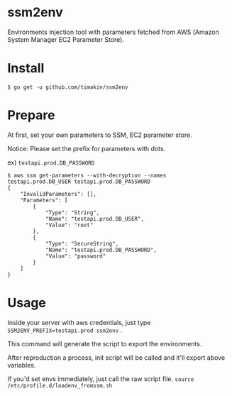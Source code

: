 # ssm2env
Environments injection tool with parameters fetched from AWS (Amazon System Manager EC2 Parameter Store).

# Install

```
$ go get -u github.com/timakin/ssm2env
```

# Prepare

At first, set your own parameters to SSM, EC2 parameter store.

Notice: Please set the prefix for parameters with dots. 

ex) `testapi.prod.DB_PASSWORD`

```
$ aws ssm get-parameters --with-decryption --names testapi.prod.DB_USER testapi.prod.DB_PASSWORD
{
    "InvalidParameters": [],
    "Parameters": [
        {
            "Type": "String",
            "Name": "testapi.prod.DB_USER",
            "Value": "root"
        },
        {
            "Type": "SecureString",
            "Name": "testapi.prod.DB_PASSWORD",
            "Value": "password"
        }
    ]
}
```

# Usage

Inside your server with aws credentials, just type `SSM2ENV_PREFIX=testapi.prod ssm2env` .

This command will generate the script to export the environments.

After reproduction a process, init script will be called and it'll export above variables.

If you'd set envs immediately, just call the raw script file. `source /etc/profile.d/loadenv_fromssm.sh`
